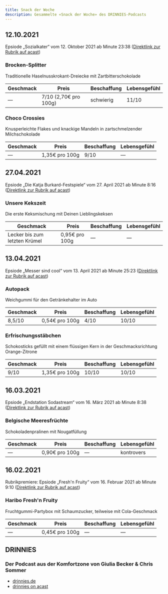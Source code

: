 ```yaml
---
title: Snack der Woche
description: Gesammelte «Snack der Woche» des DRINNIES-Podcasts
---
```

## 12.10.2021
Epsiode „Sozialkater“ vom 12. Oktober 2021 ab Minute 23:38 ([Direktlink zur Rubrik auf acast](https://play.acast.com/s/drinnies/die-taxiflucht?seek=1418))

### Brocken-Splitter
Traditionelle Haselnusskrokant-Dreiecke mit Zartbitterschokolade
<table>
  <thead>
    <tr>
      <th>Geschmack</th>
      <th>Preis</th>
      <th>Beschaffung</th>
      <th>Lebensgefühl</th>
    </tr>
  </thead>
  <tbody>
    <tr>
      <td>—</td>
      <td>7/10 (2,70€ pro 100g)</td>
      <td>schwierig</td>
      <td>11/10</td>
    </tr>
  </tbody>
</table>

### Choco Crossies
Knusperleichte Flakes und knackige Mandeln in zartschmelzender Milchschokolade
<table>
  <thead>
    <tr>
      <th>Geschmack</th>
      <th>Preis</th>
      <th>Beschaffung</th>
      <th>Lebensgefühl</th>
    </tr>
  </thead>
  <tbody>
    <tr>
      <td>—</td>
      <td>1,35€ pro 100g</td>
      <td>9/10</td>
      <td>—</td>
    </tr>
  </tbody>
</table>

## 27.04.2021
Epsiode „Die Katja Burkard-Festspiele“ vom 27. April 2021 ab Minute 8:16 ([Direktlink zur Rubrik auf acast](https://play.acast.com/s/drinnies/diekatjaburkard-festspiele?seek=496))

### Unsere Kekszeit
Die erste Keksmischung mit Deinen Lieblingskeksen
<table>
  <thead>
    <tr>
      <th>Geschmack</th>
      <th>Preis</th>
      <th>Beschaffung</th>
      <th>Lebensgefühl</th>
    </tr>
  </thead>
  <tbody>
    <tr>
      <td>Lecker bis zum letzten Krümel</td>
      <td>0,95€ pro 100g</td>
      <td>—</td>
      <td>—</td>
    </tr>
  </tbody>
</table>

## 13.04.2021
Epsiode „Messer sind cool“ vom 13. April 2021 ab Minute 25:23 ([Direktlink zur Rubrik auf acast](https://play.acast.com/s/drinnies/messersindcool?seek=1523))

### Autopack
Weichgummi für den Getränkehalter im Auto
<table>
  <thead>
    <tr>
      <th>Geschmack</th>
      <th>Preis</th>
      <th>Beschaffung</th>
      <th>Lebensgefühl</th>
    </tr>
  </thead>
  <tbody>
    <tr>
      <td>8,5/10</td>
      <td>0,54€ pro 100g</td>
      <td>4/10</td>
      <td>10/10</td>
    </tr>
  </tbody>
</table>

### Erfrischungsstäbchen
Schokosticks gefüllt mit einem flüssigen Kern in der Geschmacksrichtung Orange-Zitrone
<table>
  <thead>
    <tr>
      <th>Geschmack</th>
      <th>Preis</th>
      <th>Beschaffung</th>
      <th>Lebensgefühl</th>
    </tr>
  </thead>
  <tbody>
    <tr>
      <td>9/10</td>
      <td>1,35€ pro 100g</td>
      <td>10/10</td>
      <td>10/10</td>
    </tr>
  </tbody>
</table>

## 16.03.2021
Epsiode „Endstation Sodastream“ vom 16. März 2021 ab Minute 8:38 ([Direktlink zur Rubrik auf acast](https://play.acast.com/s/drinnies/endstationsodastream?seek=518))

### Belgische Meeresfrüchte
Schokoladenpralinen mit Nougatfüllung
<table>
  <thead>
    <tr>
      <th>Geschmack</th>
      <th>Preis</th>
      <th>Beschaffung</th>
      <th>Lebensgefühl</th>
    </tr>
  </thead>
  <tbody>
    <tr>
      <td>—</td>
      <td>0,90€ pro 100g</td>
      <td>—</td>
      <td>kontrovers</td>
    </tr>
  </tbody>
</table>

## 16.02.2021
Rubrikpremiere: Epsiode „Fresh'n Fruity“ vom 16. Februar 2021 ab Minute 9:10 ([Direktlink zur Rubrik auf acast](https://play.acast.com/s/drinnies/freshnfruity?seek=550))

### Haribo Fresh'n Fruity
Fruchtgummi-Partybox mit Schaumzucker, teilweise mit Cola-Geschmack
<table>
  <thead>
    <tr>
      <th>Geschmack</th>
      <th>Preis</th>
      <th>Beschaffung</th>
      <th>Lebensgefühl</th>
    </tr>
  </thead>
  <tbody>
    <tr>
      <td>—</td>
      <td>0,45€ pro 100g</td>
      <td>—</td>
      <td>—</td>
    </tr>
  </tbody>
</table>


## DRINNIES
### Der Podcast aus der Komfortzone von Giulia Becker & Chris Sommer
* [drinnies.de](https://drinnies.de/)
* [drinnies on acast](https://play.acast.com/s/drinnies)
